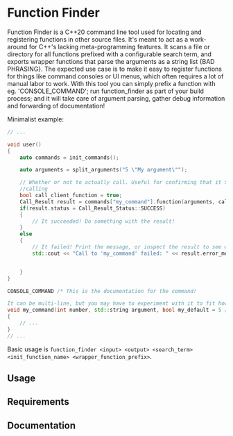 # Function Finder

Function Finder is a C++20 command line tool used for locating and registering functions in other 
source files. It's meant to act as a work-around for C++'s lacking meta-programming features.
It scans a file or directory for all functions prefixed with a configurable search term, and exports
wrapper functions that parse the arguments as a string list {BAD PHRASING}. 
The expected use case is to make it easy to register functions for things like command consoles or
UI menus, which often requires a lot of manual labor to work. With this tool you can simply prefix
a function with eg. 'CONSOLE_COMMAND'; run function_finder as part of your build process; and it will
take care of argument parsing, gather debug information and forwarding of documentation!


Minimalist example:
```cpp
// ...

void user()
{
    auto commands = init_commands();

    auto arguments = split_arguments("5 \"My argument\"");

    // Whether or not to actually call. Useful for confirming that it SHOULD work before actually 
    //calling
    bool call_client_function = true;
    Call_Result result = commands["my_command"].function(arguments, call_client_function);
    if(result.status = Call_Result_Status::SUCCESS)
    {
        // It succeeded! Do something with the result!
    }
    else
    {
        // It failed! Print the message, or inspect the result to see why!
        std::cout << "Call to 'my_command' failed: " << result.error_message << '\n';


    }
}

CONSOLE_COMMAND /* This is the documentation for the command!

It can be multi-line, but you may have to experiment with it to fit how you want to display it! */
void my_command(int number, std::string argument, bool my_default = 5 /* Arguments can also have documentation! */)
{
    // ...
}
// ...
```

Basic usage is `function_finder <input> <output> <search_term> <init_function_name> <wrapper_function_prefix>`.



## Usage

## Requirements

## Documentation
